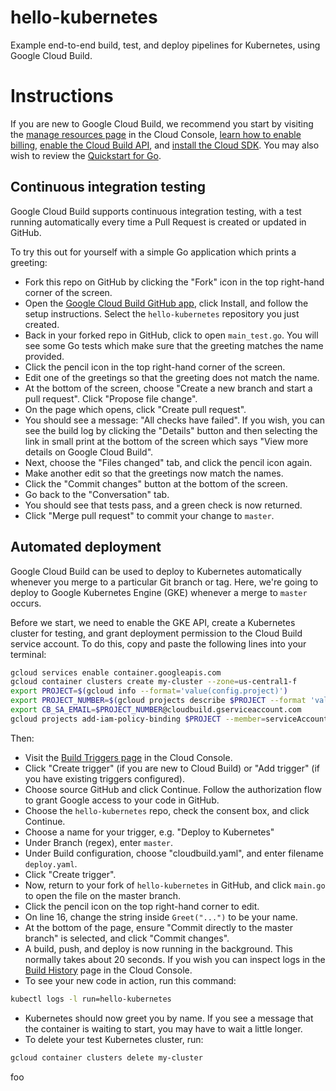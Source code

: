 # hello-kubernetes
Example end-to-end build, test, and deploy pipelines for Kubernetes, using Google Cloud Build.

# Instructions

If you are new to Google Cloud Build, we recommend you start by visiting the [manage resources page](https://console.cloud.google.com/cloud-resource-manager) in the Cloud Console, [learn how to enable billing](https://cloud.google.com/billing/docs/how-to/modify-project), [enable the Cloud Build API](https://console.cloud.google.com/flows/enableapi?apiid=cloudbuild.googleapis.com), and [install the Cloud SDK](https://cloud.google.com/sdk/docs/). You may also wish to review the [Quickstart for Go](https://cloud.google.com/cloud-build/docs/quickstart-go).

## Continuous integration testing

Google Cloud Build supports continuous integration testing, with a test running automatically every time a Pull Request is created or updated in GitHub.

To try this out for yourself with a simple Go application which prints a greeting:

* Fork this repo on GitHub by clicking the "Fork" icon in the top right-hand corner of the screen.
* Open the [Google Cloud Build GitHub app](https://github.com/apps/google-cloud-build), click Install, and follow the setup instructions.  Select the `hello-kubernetes` repository you just created.
* Back in your forked repo in GitHub, click to open `main_test.go`.  You will see some Go tests which make sure that the greeting matches the name provided.
* Click the pencil icon in the top right-hand corner of the screen.
* Edit one of the greetings so that the greeting does not match the name.
* At the bottom of the screen, choose "Create a new branch and start a pull request".  Click "Propose file change".
* On the page which opens, click "Create pull request".
* You should see a message: "All checks have failed".  If you wish, you can see the build log by clicking the "Details" button and then selecting the link in small print at the bottom of the screen which says "View more details on Google Cloud Build".
* Next, choose the "Files changed" tab, and click the pencil icon again.
* Make another edit so that the greetings now match the names.
* Click the "Commit changes" button at the bottom of the screen.
* Go back to the "Conversation" tab.
* You should see that tests pass, and a green check is now returned.
* Click "Merge pull request" to commit your change to `master`.

## Automated deployment

Google Cloud Build can be used to deploy to Kubernetes automatically whenever you merge to a particular Git branch or tag.  Here, we're going to deploy to Google Kubernetes Engine (GKE) whenever a merge to `master` occurs.

Before we start, we need to enable the GKE API, create a Kubernetes cluster for testing, and grant deployment permission to the Cloud Build service account.  To do this, copy and paste the following lines into your terminal:

```sh
gcloud services enable container.googleapis.com
gcloud container clusters create my-cluster --zone=us-central1-f
export PROJECT=$(gcloud info --format='value(config.project)')
export PROJECT_NUMBER=$(gcloud projects describe $PROJECT --format 'value(projectNumber)')
export CB_SA_EMAIL=$PROJECT_NUMBER@cloudbuild.gserviceaccount.com
gcloud projects add-iam-policy-binding $PROJECT --member=serviceAccount:$CB_SA_EMAIL --role='roles/container.developer'  
```

Then:

* Visit the [Build Triggers page](https://console.cloud.google.com/cloud-build/triggers) in the Cloud Console.
* Click "Create trigger" (if you are new to Cloud Build) or "Add trigger" (if you have existing triggers configured).
* Choose source GitHub and click Continue.  Follow the authorization flow to grant Google access to your code in GitHub.
* Choose the `hello-kubernetes` repo, check the consent box, and click Continue.
* Choose a name for your trigger, e.g. "Deploy to Kubernetes"
* Under Branch (regex), enter `master`.
* Under Build configuration, choose "cloudbuild.yaml", and enter filename `deploy.yaml`.
* Click "Create trigger".
* Now, return to your fork of `hello-kubernetes` in GitHub, and click `main.go` to open the file on the master branch.
* Click the pencil icon on the top right-hand corner to edit.
* On line 16, change the string inside `Greet("...")` to be your name.
* At the bottom of the page, ensure "Commit directly to the master branch" is selected, and click "Commit changes".
* A build, push, and deploy is now running in the background.  This normally takes about 20 seconds.  If you wish you can inspect logs in the [Build History](https://console.cloud.google.com/cloud-build/builds) page in the Cloud Console.
* To see your new code in action, run this command:

```sh
kubectl logs -l run=hello-kubernetes
```

* Kubernetes should now greet you by name.  If you see a message that the container is waiting to start, you may have to wait a little longer.
* To delete your test Kubernetes cluster, run:

```sh
gcloud container clusters delete my-cluster
```
foo
